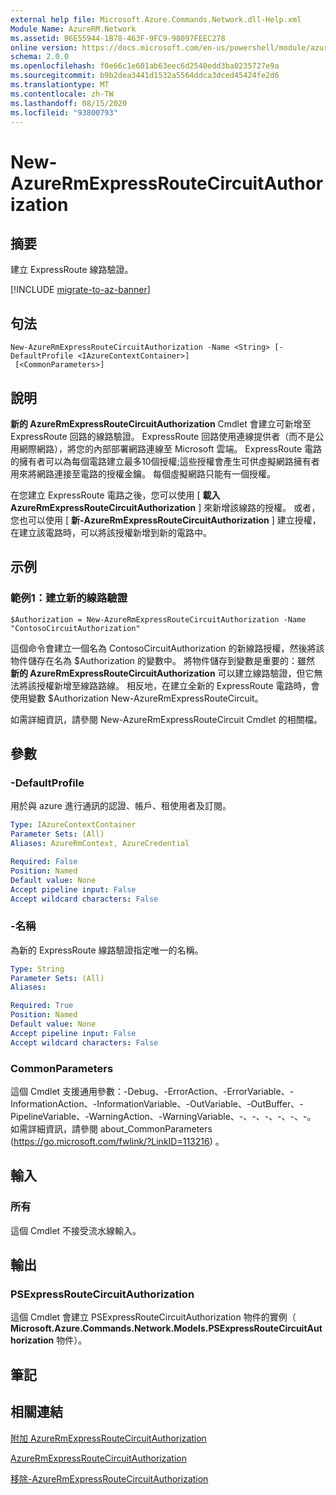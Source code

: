 ```yaml
---
external help file: Microsoft.Azure.Commands.Network.dll-Help.xml
Module Name: AzureRM.Network
ms.assetid: B6E55944-1B78-463F-9FC9-98097FEEC278
online version: https://docs.microsoft.com/en-us/powershell/module/azurerm.network/new-azurermexpressroutecircuitauthorization
schema: 2.0.0
ms.openlocfilehash: f0e66c1e601ab63eec6d2540edd3ba0235727e9a
ms.sourcegitcommit: b9b2dea3441d1532a5564ddca3dced45424fe2d6
ms.translationtype: MT
ms.contentlocale: zh-TW
ms.lasthandoff: 08/15/2020
ms.locfileid: "93800793"
---
```

# New-AzureRmExpressRouteCircuitAuthorization

## 摘要
建立 ExpressRoute 線路驗證。

[!INCLUDE [migrate-to-az-banner](../../includes/migrate-to-az-banner.md)]

## 句法

```
New-AzureRmExpressRouteCircuitAuthorization -Name <String> [-DefaultProfile <IAzureContextContainer>]
 [<CommonParameters>]
```

## 說明
**新的 AzureRmExpressRouteCircuitAuthorization** Cmdlet 會建立可新增至 ExpressRoute 回路的線路驗證。 ExpressRoute 回路使用連線提供者（而不是公用網際網路），將您的內部部署網路連線至 Microsoft 雲端。 ExpressRoute 電路的擁有者可以為每個電路建立最多10個授權;這些授權會產生可供虛擬網路擁有者用來將網路連接至電路的授權金鑰。 每個虛擬網路只能有一個授權。

在您建立 ExpressRoute 電路之後，您可以使用 [ **載入 AzureRmExpressRouteCircuitAuthorization** ] 來新增該線路的授權。
或者，您也可以使用 [ **新-AzureRmExpressRouteCircuitAuthorization** ] 建立授權，在建立該電路時，可以將該授權新增到新的電路中。

## 示例

### 範例1：建立新的線路驗證
```
$Authorization = New-AzureRmExpressRouteCircuitAuthorization -Name "ContosoCircuitAuthorization"
```

這個命令會建立一個名為 ContosoCircuitAuthorization 的新線路授權，然後將該物件儲存在名為 $Authorization 的變數中。 將物件儲存到變數是重要的：雖然 **新的 AzureRmExpressRouteCircuitAuthorization** 可以建立線路驗證，但它無法將該授權新增至線路路線。 相反地，在建立全新的 ExpressRoute 電路時，會使用變數 $Authorization New-AzureRmExpressRouteCircuit。

如需詳細資訊，請參閱 New-AzureRmExpressRouteCircuit Cmdlet 的相關檔。

## 參數

### -DefaultProfile
用於與 azure 進行通訊的認證、帳戶、租使用者及訂閱。

```yaml
Type: IAzureContextContainer
Parameter Sets: (All)
Aliases: AzureRmContext, AzureCredential

Required: False
Position: Named
Default value: None
Accept pipeline input: False
Accept wildcard characters: False
```

### -名稱
為新的 ExpressRoute 線路驗證指定唯一的名稱。

```yaml
Type: String
Parameter Sets: (All)
Aliases: 

Required: True
Position: Named
Default value: None
Accept pipeline input: False
Accept wildcard characters: False
```

### CommonParameters
這個 Cmdlet 支援通用參數：-Debug、-ErrorAction、-ErrorVariable、-InformationAction、-InformationVariable、-OutVariable、-OutBuffer、-PipelineVariable、-WarningAction、-WarningVariable、-、-、-、-、-、-。 如需詳細資訊，請參閱 about_CommonParameters (https://go.microsoft.com/fwlink/?LinkID=113216) 。

## 輸入

### 所有
這個 Cmdlet 不接受流水線輸入。

## 輸出

### PSExpressRouteCircuitAuthorization
這個 Cmdlet 會建立 PSExpressRouteCircuitAuthorization 物件的實例（ **Microsoft.Azure.Commands.Network.Models.PSExpressRouteCircuitAuthorization** 物件）。

## 筆記

## 相關連結

[附加 AzureRmExpressRouteCircuitAuthorization](./Add-AzureRmExpressRouteCircuitAuthorization.md)

[AzureRmExpressRouteCircuitAuthorization](./Get-AzureRmExpressRouteCircuitAuthorization.md)

[移除-AzureRmExpressRouteCircuitAuthorization](./Remove-AzureRmExpressRouteCircuitAuthorization.md)

